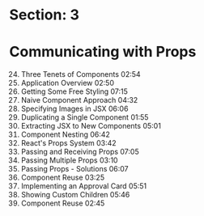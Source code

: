 # Section: 3
# Communicating with Props

24. Three Tenets of Components  02:54
25. Application Overview  02:50
26. Getting Some Free Styling  07:15
27. Naive Component Approach  04:32
28. Specifying Images in JSX  06:06
29. Duplicating a Single Component  01:55
30. Extracting JSX to New Components  05:01
31. Component Nesting  06:42
32. React's Props System  03:42
33. Passing and Receiving Props  07:05
34. Passing Multiple Props  03:10
35. Passing Props - Solutions  06:07
36. Component Reuse  03:25
37. Implementing an Approval Card  05:51
38. Showing Custom Children  05:46
39. Component Reuse  02:45